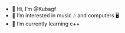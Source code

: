- 👋 Hi, I’m @Kubagf
- 👀 I’m interested in music 🎶 and computers 🖥️
- 🌱 I’m currently learning c++
<!---
- 💞️ I’m looking to collaborate on ...
- 📫 How to reach me ...
--->

<!---
Kubagf/Kubagf is a ✨ special ✨ repository because its `README.md` (this file) appears on your GitHub profile.
You can click the Preview link to take a look at your changes.
--->
